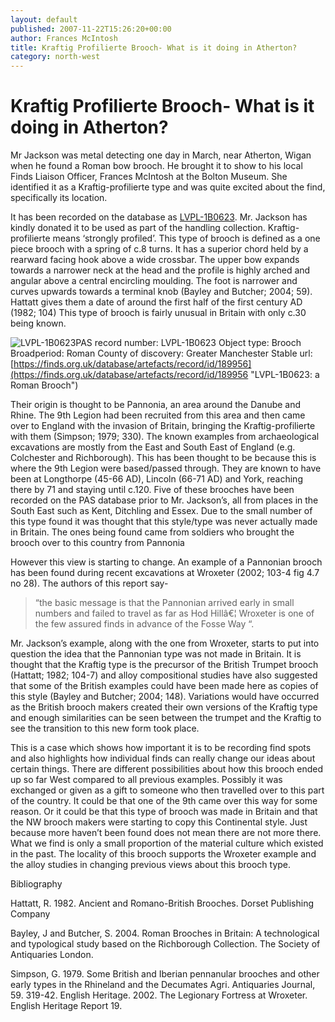 ```yaml
---
layout: default
published: 2007-11-22T15:26:20+00:00
author: Frances McIntosh
title: Kraftig Profilierte Brooch- What is it doing in Atherton?
category: north-west
---
```


# Kraftig Profilierte Brooch- What is it doing in Atherton?

Mr Jackson was metal detecting one day in March, near Atherton, Wigan when he found a Roman bow brooch. He brought it to show to his local Finds Liaison Officer, Frances McIntosh at the Bolton Museum. She identified it as a Kraftig-profilierte type and was quite excited about the find, specifically its location.

It has been recorded on the database as [LVPL-1B0623](https://finds.org.uk/database/artefacts/record/id/189956 "The record for the Brooch"). Mr. Jackson has kindly donated it to be used as part of the handling collection. Kraftig-profilierte means ‘strongly profiled’. This type of brooch is defined as a one piece brooch with a spring of c.8 turns. It has a superior chord held by a rearward facing hook above a wide crossbar. The upper bow expands towards a narrower neck at the head and the profile is highly arched and angular above a central encircling moulding. The foot is narrower and curves upwards towards a terminal knob (Bayley and Butcher; 2004; 59). Hattatt gives them a date of around the first half of the first century AD (1982; 104) This type of brooch is fairly unusual in Britain with only c.30 being known.

![LVPL-1B0623](https://finds.org.uk/images/thumbnails/147301.jpg)PAS record number: LVPL-1B0623
Object type: Brooch
Broadperiod: Roman
County of discovery: Greater Manchester
Stable url: [https://finds.org.uk/database/artefacts/record/id/189956](https://finds.org.uk/database/artefacts/record/id/189956 "LVPL-1B0623: a Roman Brooch")

Their origin is thought to be Pannonia, an area around the Danube and Rhine. The 9th Legion had been recruited from this area and then came over to England with the invasion of Britain, bringing the Kraftig-profilierte with them (Simpson; 1979; 330). The known examples from archaeological excavations are mostly from the East and South East of England (e.g. Colchester and Richborough). This has been thought to be because this is where the 9th Legion were based/passed through. They are known to have been at Longthorpe (45-66 AD), Lincoln (66-71 AD) and York, reaching there by 71 and staying until c.120. Five of these brooches have been recorded on the PAS database prior to Mr. Jackson’s, all from places in the South East such as Kent, Ditchling and Essex. Due to the small number of this type found it was thought that this style/type was never actually made in Britain. The ones being found came from soldiers who brought the brooch over to this country from Pannonia

However this view is starting to change. An example of a Pannonian brooch has been found during recent excavations at Wroxeter (2002; 103-4 fig 4.7 no 28). The authors of this report say-

> “the basic message is that the Pannonian arrived early in small numbers and failed to travel as far as Hod Hillâ€¦ Wroxeter is one of the few assured finds in advance of the Fosse Way “.

Mr. Jackson’s example, along with the one from Wroxeter, starts to put into question the idea that the Pannonian type was not made in Britain. It is thought that the Kraftig type is the precursor of the British Trumpet brooch (Hattatt; 1982; 104-7) and alloy compositional studies have also suggested that some of the British examples could have been made here as copies of this style (Bayley and Butcher; 2004; 148). Variations would have occurred as the British brooch makers created their own versions of the Kraftig type and enough similarities can be seen between the trumpet and the Kraftig to see the transition to this new form took place.

This is a case which shows how important it is to be recording find spots and also highlights how individual finds can really change our ideas about certain things. There are different possibilities about how this brooch ended up so far West compared to all previous examples. Possibly it was exchanged or given as a gift to someone who then travelled over to this part of the country. It could be that one of the 9th came over this way for some reason. Or it could be that this type of brooch was made in Britain and that the NW brooch makers were starting to copy this Continental style. Just because more haven’t been found does not mean there are not more there. What we find is only a small proportion of the material culture which existed in the past. The locality of this brooch supports the Wroxeter example and the alloy studies in changing previous views about this brooch type.

Bibliography

Hattatt, R. 1982. Ancient and Romano-British Brooches. Dorset Publishing Company

Bayley, J and Butcher, S. 2004. Roman Brooches in Britain: A technological and typological study based on the Richborough Collection. The Society of Antiquaries London.

Simpson, G. 1979. Some British and Iberian pennanular brooches and other early types in the Rhineland and the Decumates Agri. Antiquaries Journal, 59. 319-42. English Heritage. 2002. The Legionary Fortress at Wroxeter. English Heritage Report 19.

